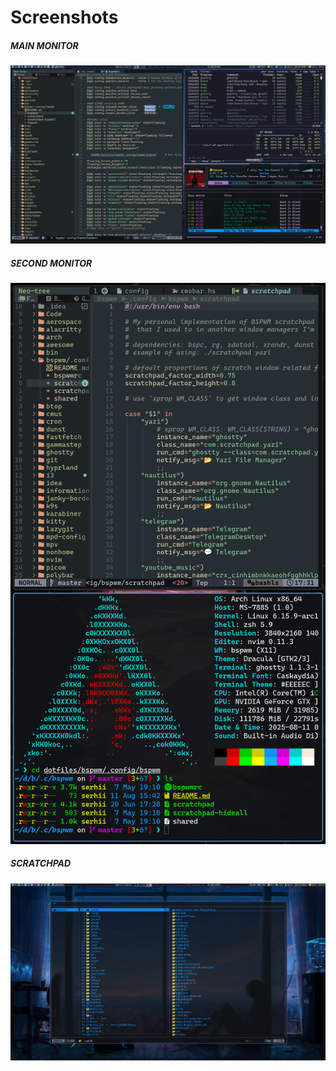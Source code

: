 # Screenshots

##### MAIN MONITOR

![bspwm-main.png](../../../screenshots/bspwm/bspwm-main.png)

##### SECOND MONITOR

![bspwm-second.png](../../../screenshots/bspwm/bspwm-second.png)

##### SCRATCHPAD

![bspwm-scratchpad.png](../../../screenshots/bspwm/bspwm-scratchpad.png)